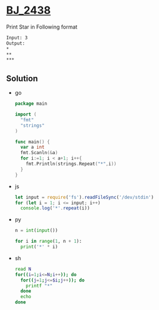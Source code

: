 # [BJ_2438](https://acmicpc.net/problem/2438)

Print Star in Following format

```txt
Input: 3
Output:
*
**
***
```

## Solution

* go

  ```go
  package main

  import (
    "fmt"
    "strings"
  )

  func main() {
    var a int
    fmt.Scanln(&a)
    for i:=1; i < a+1; i++{
      fmt.Println(strings.Repeat("*",i))
    }
  }
  ```

* js

  ```js
  let input = require('fs').readFileSync('/dev/stdin')
  for (let i = 1; i <= input; i++)
    console.log('*'.repeat(i))
  ```

* py

  ```py
  n = int(input())

  for i in range(1, n + 1):
    print('*' * i)
  ```

* sh

  ```sh
  read N
  for((i=1;i<=N;i++)); do
    for((j=1;j<=$i;j++)); do
      printf "*"
    done
    echo
  done
  ```
